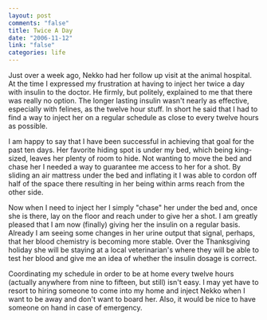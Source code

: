 ```yaml
--- 
layout: post
comments: "false"
title: Twice A Day
date: "2006-11-12"
link: "false"
categories: life
---
```

Just over a week ago, Nekko had her follow up visit at the animal hospital. At the time I expressed my frustration at having to inject her twice a day with insulin to the doctor. He firmly, but politely, explained to me that there was really no option. The longer lasting insulin wasn't nearly as effective, especially with felines, as the twelve hour stuff. In short he said that I had to find a way to inject her on a regular schedule as close to every twelve hours as possible.

I am happy to say that I have been successful in achieving that goal for the past ten days. Her favorite hiding spot is under my bed, which being king-sized, leaves her plenty of room to hide. Not wanting to move the bed and chase her I needed a way to guarantee me access to her for a shot. By sliding an air mattress under the bed and inflating it I was able to cordon off half of the space there resulting in her being within arms reach from the other side.

Now when I need to inject her I simply "chase" her under the bed and, once she is there, lay on the floor and reach under to give her a shot. I am greatly pleased that I am now (finally) giving her the insulin on a regular basis. Already I am seeing some changes in her urine output that signal, perhaps, that her blood chemistry is becoming more stable. Over the Thanksgiving holiday she will be staying at a local veterinarian's where they will be able to test her blood and give me an idea of whether the insulin dosage is correct.

Coordinating my schedule in order to be at home every twelve hours (actually anywhere from nine to fifteen, but still) isn't easy. I may yet have to resort to hiring someone to come into my home and inject Nekko when I want to be away and don't want to board her. Also, it would be nice to have someone on hand in case of emergency.
